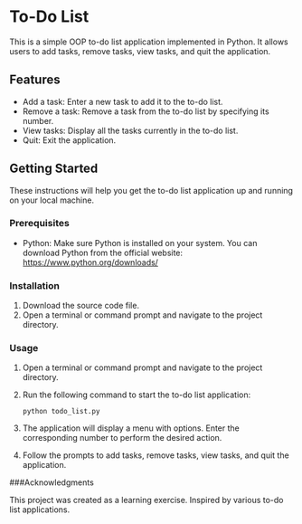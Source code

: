 # To-Do List

This is a simple OOP to-do list application implemented in Python. It allows users to add tasks, remove tasks, view tasks, and quit the application.

## Features

- Add a task: Enter a new task to add it to the to-do list.
- Remove a task: Remove a task from the to-do list by specifying its number.
- View tasks: Display all the tasks currently in the to-do list.
- Quit: Exit the application.

## Getting Started

These instructions will help you get the to-do list application up and running on your local machine.

### Prerequisites

- Python: Make sure Python is installed on your system. You can download Python from the official website: https://www.python.org/downloads/

### Installation

1. Download the source code file.
2. Open a terminal or command prompt and navigate to the project directory.

### Usage

1. Open a terminal or command prompt and navigate to the project directory.
2. Run the following command to start the to-do list application:

   ```shell
   python todo_list.py

3. The application will display a menu with options. Enter the corresponding number to perform the desired action.
4. Follow the prompts to add tasks, remove tasks, view tasks, and quit the application.

###Acknowledgments

This project was created as a learning exercise.
Inspired by various to-do list applications.
